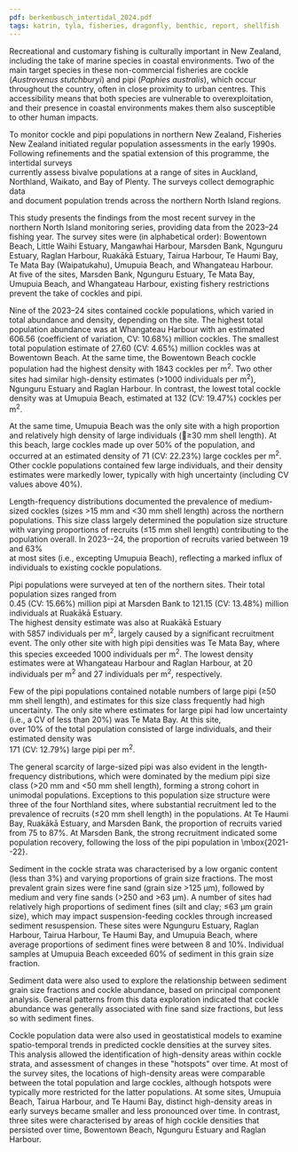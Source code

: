 ```yaml
---
pdf: berkenbusch_intertidal_2024.pdf
tags: katrin, tyla, fisheries, dragonfly, benthic, report, shellfish
---
```

Recreational and customary fishing is culturally important in New Zealand, including the take of 
marine species in coastal environments. Two of the main target species in these non-commercial fisheries are 
cockle (*Austrovenus stutchburyi*) and pipi (*Paphies australis*), which occur throughout 
the country, often in close proximity to urban centres. This accessibility means that both species are 
vulnerable to overexploitation, and their presence in coastal environments makes them also susceptible  
to other human impacts. 

To monitor cockle and pipi populations in northern New Zealand, Fisheries New Zealand initiated regular population assessments 
in the early 1990s. Following refinements and the spatial extension of this programme, the intertidal surveys  
currently assess bivalve populations 
at a range of sites in Auckland, Northland, Waikato, and Bay of Plenty.  The surveys collect demographic data  
 and document population trends across the northern North Island regions. 

This study presents the findings from the most recent survey in the northern North Island monitoring series, 
providing data from the 
2023–24 fishing year. The survey sites were (in alphabetical order): Bowentown Beach, Little Waihi 
Estuary, Mangawhai Harbour, Marsden Bank, Ngunguru Estuary, Raglan Harbour, Ruakākā Estuary, 
Tairua Harbour, Te Haumi Bay, Te Mata Bay (Waipatukahu), Umupuia Beach, and Whangateau Harbour.  
At five of the sites, Marsden Bank, Ngunguru Estuary, Te Mata Bay, Umupuia  Beach, and Whangateau 
Harbour, existing fishery restrictions prevent the take of cockles and pipi. 

Nine of the 2023–24 sites contained cockle populations, which varied in total abundance and density, 
depending on the site. The highest total population abundance was at Whangateau Harbour with an 
estimated 606.56 (coefficient of variation, CV: 10.68%) million cockles. The smallest total population 
estimate of 27.60 (CV: 4.65%) million cockles was at Bowentown Beach. At the same time, the 
Bowentown Beach cockle population had the highest density with 1843 cockles per m<sup>2</sup>. Two other sites 
had similar high-density estimates (>1000 individuals per m<sup>2</sup>), Ngunguru Estuary and Raglan Harbour. 
In contrast, the lowest total cockle density was at Umupuia Beach, estimated at 132 (CV: 19.47%) 
cockles per m<sup>2</sup>.  

At the same time, Umupuia Beach was the only site with a high proportion and relatively high density of 
large individuals (≥30 mm shell length). At this beach, large cockles made up over 50% of the population, 
and occurred at an estimated density of 71 (CV: 22.23%) large cockles per m<sup>2</sup>. Other cockle populations 
contained few large individuals, and their density estimates were markedly lower, typically with high 
uncertainty (including CV values above 40%).  

Length-frequency distributions documented the prevalence of medium-sized cockles 
(sizes >15 mm and <30 mm shell length) across the northern populations. This size class largely 
determined the population size structure with varying proportions of recruits (≤15 mm shell length) 
 contributing to the population overall. In 2023--24, the proportion of recruits varied between 19 and 63%   
 at most sites (i.e., excepting Umupuia Beach), reflecting a marked influx of individuals to existing cockle populations.  

Pipi populations were surveyed at ten of the northern sites. Their total population sizes ranged from  
0.45  (CV: 15.66%) million pipi at Marsden Bank to 121.15 (CV: 13.48%) million individuals at Ruakākā  Estuary.  
The highest density estimate was also at Ruakākā  Estuary  
with 5857 individuals per m<sup>2</sup>, largely 
caused by a significant recruitment event. The only other site with high pipi 
densities was Te Mata Bay, where this species exceeded 1000 individuals
 per m<sup>2</sup>. 
The lowest density estimates
 were at Whangateau Harbour and Raglan Harbour, at 20 individuals per m<sup>2</sup> 
 and 27 individuals per m<sup>2</sup>, respectively. 
 
Few of the pipi populations contained notable numbers of large pipi  (≥50 mm shell length), and 
estimates for this size class frequently had high uncertainty. The only site where estimates for large pipi 
 had low uncertainty (i.e., a CV of less than 20%) was  Te Mata Bay. At this site,  
 over 10% of the total population consisted of large individuals, and their estimated density was  
 171 (CV: 12.79%) large pipi per m<sup>2</sup>.  
  
The general scarcity of large-sized pipi was also evident in the length-frequency distributions, 
which were dominated by the medium pipi size class (>20 mm and <50 mm shell length), 
forming a strong cohort in unimodal populations.  Exceptions to this population size structure
were three of the four Northland sites, where substantial recruitment led to the prevalence of recruits 
 (≤20 mm shell length) 
in the populations.  At Te Haumi Bay, Ruakākā Estuary, and Marsden Bank, the proportion of
 recruits varied from 75  to 87%. At Marsden Bank, the strong recruitment indicated some population 
 recovery, following the loss of the pipi population in \mbox{2021--22}. 

Sediment in the cockle strata was characterised by a low organic content (less than 3%) and varying proportions of grain size 
fractions. The most prevalent grain sizes were fine sand (grain size >125 μm), 
followed by medium and very fine sands (>250 and >63 μm).   A number of 
sites had relatively high proportions of sediment fines 
(silt and clay; ≤63 μm grain size), which may impact 
suspension-feeding cockles through increased 
sediment resuspension.   These sites were 
Ngunguru Estuary, Raglan Harbour, Tairua Harbour, Te Haumi Bay, and Umupuia Beach, where  
average proportions of sediment fines were between  8  and 10%. Individual samples at Umupuia Beach 
exceeded 
60% of sediment in this grain size fraction. 

Sediment data were also used to explore the relationship between sediment 
grain size fractions and cockle abundance,
based on principal component analysis. General patterns from this data exploration 
indicated that cockle abundance was generally associated with fine sand size fractions, 
but less so with sediment fines. 

Cockle population data were also used in geostatistical models to examine 
spatio-temporal trends in predicted cockle densities at the survey sites.  This 
analysis allowed the identification of high-density areas within cockle strata, and 
assessment of changes in 
these "hotspots"  over time. At most of the survey sites, the locations of high-density areas were 
comparable between the total population and large 
cockles, although hotspots were typically more restricted for the latter populations. At some sites, 
Umupuia Beach, Tairua Harbour,  and Te Haumi Bay, distinct high-density areas in early surveys became 
smaller and less pronounced over time. In contrast, three sites were characterised by areas of 
high cockle densities that persisted over time, Bowentown Beach, Ngunguru Estuary and Raglan Harbour.
